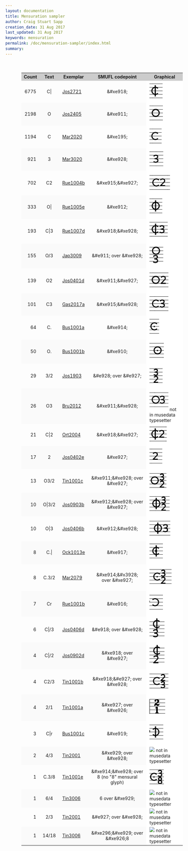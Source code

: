 ```yaml
---
layout: documentation
title: Mensuration sampler
author: Craig Stuart Sapp
creation_date: 31 Aug 2017
last_updated: 31 Aug 2017
keywords: mensuration
permalink: /doc/mensuration-sampler/index.html
summary: 
---
```



<style>

table.menlist {
	border-collapse: collapse;
	margin-top: 50px;
	margin-left: 50px;
	margin-bottom: 100px;
}

.menlist th {
	font-weight: bold;
	background: #cccccc;
}

.menlist td {
	padding-left: 10px;
	padding-right: 10px;
}

.menlist td:first-child {
	text-align: right;
}

.menlist td:nth-child(2) {
	text-align: center;
}

.menlist td:nth-child(4) {
	text-align: center;
}

.menlist tr:nth-child(odd) {
	background-color: #fafafa;
}

.menlist td:last-child {
	background-color: #ffffff !important;
}

</style>


<table class="menlist">
<tr><th>Count     </th><th>  Text        </th><th>    Exemplar  </th><th> SMUFL codepoint </th><th> Graphical </th></tr>
<tr><td> 6775     </td><td>    C|        </td><td>   <a href="http://josquin.stanford.edu/data?a=notation&f=Jos2721">Jos2721</a>        </td><td>   &amp;#xe918;					</td><td> <img src="c-pipe.png">	</td></tr>
<tr><td> 2198     </td><td>    O         </td><td>   <a href="http://josquin.stanford.edu/data?a=notation&f=Jos2405">Jos2405</a>        </td><td>  &amp;#xe911;						</td><td> <img src="o.png">		</td></tr>
<tr><td> 1194     </td><td>    C         </td><td>   <a href="http://josquin.stanford.edu/data?a=notation&f=Mar2020">Mar2020</a>        </td><td>  &amp;#xe195;						</td><td> <img src="c.png">		</td></tr>
<tr><td>  921     </td><td>    3         </td><td>   <a href="http://josquin.stanford.edu/data?a=notation&f=Mar3020">Mar3020</a>        </td><td>  &amp;#xe928;						</td><td> <img src="3.png">		</td></tr>
<tr><td>  702     </td><td>    C2        </td><td>   <a href="http://josquin.stanford.edu/data?a=notation&f=Rue1004b">Rue1004b</a>      </td><td>  &amp;#xe915;&amp;#xe927;				</td><td> <img src="c2.png">		</td></tr>
<tr><td>  333     </td><td>    O|        </td><td>   <a href="http://josquin.stanford.edu/data?a=notation&f=Rue1005e">Rue1005e</a>      </td><td>   &amp;#xe912;					</td><td> <img src="o-pipe.png">	</td></tr>
<tr><td>  193     </td><td>    C|3       </td><td>   <a href="http://josquin.stanford.edu/data?a=notation&f=Rue1007d">Rue1007d</a>      </td><td>   &amp;#xe918;&amp;#xe928;				</td><td> <img src="c-pipe-3.png">	</td></tr>
<tr><td>  155     </td><td>    O/3       </td><td>   <a href="http://josquin.stanford.edu/data?a=notation&f=Jap3009">Jap3009</a>        </td><td>  &amp;#e911; over &amp;#xe928;			</td><td> <img src="o-over-3.png">		</td></tr>
<tr><td>  139     </td><td>    O2        </td><td>   <a href="http://josquin.stanford.edu/data?a=notation&f=Jos0401d">Jos0401d</a>      </td><td>  &amp;#xe911;&amp;#xe927;				</td><td> <img src="o2.png">		</td></tr>
<tr><td>  101     </td><td>    C3        </td><td>   <a href="http://josquin.stanford.edu/data?a=notation&f=Gas2017a">Gas2017a</a>      </td><td>  &amp;#xe915;&amp;#xe928;				</td><td> <img src="c3.png">		</td></tr>
<tr><td>   64     </td><td>    C.        </td><td>   <a href="http://josquin.stanford.edu/data?a=notation&f=Bus1001a">Bus1001a</a>      </td><td>  &amp;#xe914;						</td><td> <img src="c-dot.png">		</td></tr>
<tr><td>   50     </td><td>    O.        </td><td>   <a href="http://josquin.stanford.edu/data?a=notation&f=Bus1001b">Bus1001b</a>      </td><td>  &amp;#xe910;						</td><td> <img src="o-dot.png">		</td></tr>
<tr><td>   29     </td><td>    3/2       </td><td>   <a href="http://josquin.stanford.edu/data?a=notation&f=Jos1903">Jos1903</a>        </td><td>  &amp;#e928; over &amp;#e927;				</td><td> <img src="3-over-2.png">		</td></tr>
<tr><td>   26     </td><td>    O3        </td><td>   <a href="http://josquin.stanford.edu/data?a=notation&f=Bru2012">Bru2012</a>        </td><td>  &amp;#xe911;&amp;#xe928;				</td><td> <img src="o3.png"> not in musedata typesetter</td></tr>
<tr><td>   21     </td><td>    C|2       </td><td>   <a href="http://josquin.stanford.edu/data?a=notation&f=Ort2004">Ort2004</a>        </td><td>   &amp;#xe918;&amp;#xe927;				</td><td> <img src="c-pipe-2.png"> </td></tr>
<tr><td>   17     </td><td>    2         </td><td>   <a href="http://josquin.stanford.edu/data?a=notation&f=Jos0402e">Jos0402e</a>      </td><td>  &amp;#xe927;						</td><td> <img src="2.png">		</td></tr>
<tr><td>   13     </td><td>    O3/2      </td><td>   <a href="http://josquin.stanford.edu/data?a=notation&f=Tin1001c">Tin1001c</a>      </td><td>  &amp;#xe911;&amp;#xe928; over &amp;#xe927;		</td><td> <img src="o-3-over-2.png">		</td></tr>
<tr><td>   10     </td><td>    O|3/2     </td><td>   <a href="http://josquin.stanford.edu/data?a=notation&f=Jos0903b">Jos0903b</a>      </td><td>   &amp;#xe912;&amp;#xe928; over &amp;#xe927;		</td><td> <img src="o-pipe-3-over-2.png">		</td></tr>
<tr><td>   10     </td><td>    O|3       </td><td>   <a href="http://josquin.stanford.edu/data?a=notation&f=Jos0406b">Jos0406b</a>      </td><td>   &amp;#xe912;&amp;#xe928;				</td><td> <img src="o-pipe-3.png">		</td></tr>
<tr><td>    8     </td><td>    C.|       </td><td>   <a href="http://josquin.stanford.edu/data?a=notation&f=Ock1013e">Ock1013e</a>      </td><td>   &amp;#xe917;					</td><td> <img src="c-dot-pipe.png"> </td></tr>
<tr><td>    8     </td><td>    C.3/2     </td><td>   <a href="http://josquin.stanford.edu/data?a=notation&f=Mar2079">Mar2079</a>        </td><td>  &amp;#xe914;&amp;#x3928; over &amp;#xe927;		</td><td> <img src="c-dot-3-over-2.png">		</td></tr>
<tr><td>    7     </td><td>    Cr        </td><td>   <a href="http://josquin.stanford.edu/data?a=notation&f=Rue1001b">Rue1001b</a>      </td><td>  &amp;#xe916;						</td><td> <img src="c-reverse.png">		</td></tr>
<tr><td>    6     </td><td>    C|/3      </td><td>   <a href="http://josquin.stanford.edu/data?a=notation&f=Jos0406d">Jos0406d</a>      </td><td>   &amp;#e918; over &amp;#xe928;			</td><td> <img src="c-pipe-over-3.png">		</td></tr>
<tr><td>    4     </td><td>    C|/2      </td><td>   <a href="http://josquin.stanford.edu/data?a=notation&f=Jos0902d">Jos0902d</a>      </td><td>   &amp;#xe918; over &amp;#xe927;			</td><td> <img src="c-pipe-over-2.png">		</td></tr>
<tr><td>    4     </td><td>    C2/3      </td><td>   <a href="http://josquin.stanford.edu/data?a=notation&f=Tin1001b">Tin1001b</a>      </td><td>  &amp;#xe918;&amp;#e927; over &amp;#xe928;		</td><td> <img src="c-2-over-3.png">		</td></tr>
<tr><td>    4     </td><td>    2/1       </td><td>   <a href="http://josquin.stanford.edu/data?a=notation&f=Tin1001a">Tin1001a</a>      </td><td>  &amp;#xe927; over &amp;#xe926;			</td><td> <img src="2-over-1.png">		</td></tr>
<tr><td>    3     </td><td>    C|r       </td><td>   <a href="http://josquin.stanford.edu/data?a=notation&f=Bus1001c">Bus1001c</a>      </td><td>   &amp;#xe919;					</td><td> <img src="c-pipe-reverse.png">		</td></tr>
<tr><td>    2     </td><td>    4/3       </td><td>   <a href="http://josquin.stanford.edu/data?a=notation&f=Tin2001">Tin2001</a>        </td><td>  &amp;#xe929; over &amp;#xe928;			</td><td> <img src="4-over-3.png"> not in musedata typesetter		</td></tr>
<tr><td>    1     </td><td>    C.3/8     </td><td>   <a href="http://josquin.stanford.edu/data?a=notation&f=Tin1001e">Tin1001e</a>      </td><td>  &amp;#xe914;&amp;#xe928; over 8 (no "8" mensural glyph)	</td><td> <img src="c-dot-3-over-8.png">		</td></tr>
<tr><td>    1     </td><td>    6/4       </td><td>   <a href="http://josquin.stanford.edu/data?a=notation&f=Tin3006">Tin3006</a>        </td><td>  6 over &amp;#xe929;					</td><td> <img src="6-over-4.png"> not in musedata typesetter		</td></tr>
<tr><td>    1     </td><td>    2/3       </td><td>   <a href="http://josquin.stanford.edu/data?a=notation&f=Tin2001">Tin2001</a>        </td><td>  &amp;#e927;      over &amp;#xe928;			</td><td> <img src="2-over-3.png"> not in musedata typesetter		</td></tr>
<tr><td>    1     </td><td>    14/18     </td><td>   <a href="http://josquin.stanford.edu/data?a=notation&f=Tin3006">Tin3006</a>        </td><td>  &amp;#xe296;&amp;#xe929; over &amp;#xe926;8		</td><td> <img src="14-over-18.png"> not in musedata typesetter		</td></tr>
</table>



